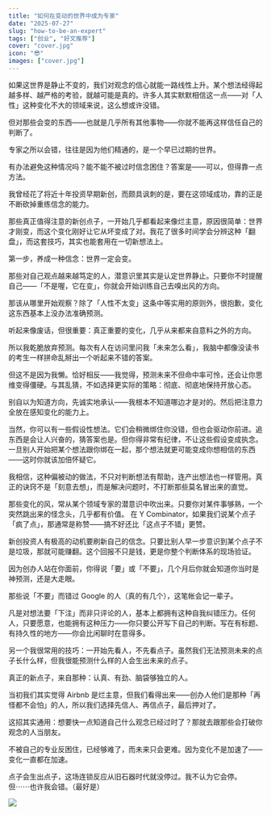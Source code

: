 ```yaml
---
title: "如何在变动的世界中成为专家"
date: "2025-07-27"
slug: "how-to-be-an-expert"
tags: ["创业", "好文推荐"]
cover: "cover.jpg"
icon: "😎"
images: ["cover.jpg"]
---
```

如果这世界是静止不变的，我们对观念的信心就能一路线性上升。某个想法经得起越多样、越严格的考验，就越可能是真的。许多人其实默默相信这一点——对「人性」这种变化不大的领域来说，这么想或许没错。



但对那些会变的东西——也就是几乎所有其他事物——你就不能再这样信任自己的判断了。



专家之所以会错，往往是因为他们精通的，是一个早已过期的世界。



有办法避免这种情况吗？能不能不被过时信念困住？答案是——可以，但得靠一点方法。



我曾经花了将近十年投资早期新创，而颇具讽刺的是，要在这领域成功，靠的正是不断砍掉重练信念的能力。



那些真正值得注意的新创点子，一开始几乎都看起来像烂主意，原因很简单：世界才刚变，而这个变化刚好让它从坏变成了对。我花了很多时间学会分辨这种「翻盘」，而这套技巧，其实也能套用在一切新想法上。



第一步，养成一种信念：世界一定会变。



那些对自己观点越来越笃定的人，潜意识里其实是认定世界静止。只要你不时提醒自己——「不是喔，它在变」，你就会开始训练自己去嗅出风的方向。



那该从哪里开始观察？除了「人性不太变」这条中等实用的原则外，很抱歉，变化这东西基本上没办法准确预测。



听起来像废话，但很重要：真正重要的变化，几乎从来都来自意料之外的方向。



所以我乾脆放弃预测。每次有人在访问里问我「未来怎么看」，我脑中都像没读书的考生一样拼命乱掰出一个听起来不错的答案。



但这不是因为我懒。恰好相反——我觉得，预测未来不但命中率可怜，还会让你思维变得僵硬。与其乱猜，不如选择更实际的策略：彻底、彻底地保持开放心态。



别自以为知道方向，先诚实地承认——我根本不知道哪边才是对的。然后把注意力全放在感知变化的能力上。



当然，你可以有一些假设性想法。它们会稍微绑住你没错，但也会驱动你前进。追东西是会让人兴奋的，猜答案也是。但你得非常有纪律，不让这些假设变成执念。
一旦别人开始把某个想法跟你绑在一起，那个想法就更可能变成你想相信的东西——这时你就该加倍怀疑它。



我相信，这种偏被动的做法，不只对判断想法有帮助，连产出想法也一样管用。真正的诀窍不是「刻意去想」，而是解决问题时，不打断那些莫名冒出来的直觉。



那些变化的风，常从某个领域专家的潜意识中吹出来。只要你对某件事够熟，一个突然跳出来的怪念头，几乎都有价值。
在 Y Combinator，如果我们说某个点子「疯了点」，那通常是称赞——搞不好还比「这点子不错」更赞。



新创投资人有极高的动机要刷新自己的信念。只要比别人早一步意识到某个点子不是垃圾，那就可能赚翻。这个回报不只是钱，更是你整个判断体系的现场验证。



因为创办人站在你面前，你得说「要」或「不要」，几个月后你就会知道你当时是神预测，还是大走眼。



那些说「不要」而错过 Google 的人（真的有几个），这笔帐会记一辈子。



凡是对想法要「下注」而非只评论的人，基本上都拥有这种自我纠错压力。任何人，只要愿意，也能拥有这种压力——你只要公开写下自己的判断。写在有标题、有持久性的地方——你会比闲聊时在意得多。



另一个我很常用的技巧：一开始先看人，不先看点子。虽然我们无法预测未来的点子长什么样，但我很能预测什么样的人会生出未来的点子。



真正的新点子，来自那种：认真、有劲、脑袋够独立的人。



当初我们其实觉得 Airbnb 是烂主意，但我们看得出来——创办人他们是那种「再怪都不会怕」的人，所以我们选择先信人、再信点子，最后押对了。



这招其实通用：想要快一点知道自己什么观念已经过时了？那就去跟那些会打破你观念的人当朋友。



不被自己的专业反困住，已经够难了，而未来只会更难。因为变化不是加速了——变化一直都在加速。



点子会生出点子，这场连锁反应从旧石器时代就没停过。我不认为它会停。
但⋯⋯也许我会错。（最好是）




![](https://prod-files-secure.s3.us-west-2.amazonaws.com/112d0858-5090-4d34-a606-b75eb8d65fd2/46476355-9cf3-4e99-9b7a-3531bc426380/1000202064.png?X-Amz-Algorithm=AWS4-HMAC-SHA256&X-Amz-Content-Sha256=UNSIGNED-PAYLOAD&X-Amz-Credential=ASIAZI2LB466VVDKUVIF%2F20251031%2Fus-west-2%2Fs3%2Faws4_request&X-Amz-Date=20251031T151258Z&X-Amz-Expires=3600&X-Amz-Security-Token=IQoJb3JpZ2luX2VjEE8aCXVzLXdlc3QtMiJGMEQCIA8TaOJY%2F3Ow3d8dRFHXG2qkLwvPwsiyXQpSNSGi2ULdAiB2inBwtgIcX4LK0SNQZGRNDM2Oh7WCMlCIJ6mkD16TmCr%2FAwgYEAAaDDYzNzQyMzE4MzgwNSIMLI3YFSGf7OIXdtQvKtwDReBwqtehBgvpBY0QxlYzlAyISoR%2BlhQIO8aPV4yXTW8sPX83ZwTv7CRFRqSjPbuB4WNn1NZ4zTW1tYJ54mHvsDtXEm1XU49i67XWhz5AdoG5X1dLSZ6cNQuXIiB9j0dJ1TY48IOWeX2rmXH%2F%2FtbMZGTxWwapXNQhlKvRhbvwXcv7LPax1oOnLZnIcss8Kc20Lxfxu35geMheDvqbg0kpSmne4EaiTgF%2B3PoLdi4zwlvJ%2FU7o6XjeTWgq52BE%2Bcbyx6vAGOSaH9CWd3Ib9DFcFyMKZU7WhaGFNg5szB9XukY2HB5O%2B3uZlBMQp5bSg2uccK%2BJddkdYhB%2BaRtoDlmsvxg4zyaUD5tSUugEzMb3Q%2FmbVcEG%2B%2FkLgZMRlq5RVIvaJ7nCmtfuGQVBi3DLHtQzLJei%2FcyOBVt1lXY9mxINfX0mACD8fIRxvG2W1rykVf2InYJ%2F1L169ZS9i29ym0BCFF1Iol4KscaVO56141%2FVXKuGmzOf3Iuac1XiP5Hy%2FuVFSGBqDr8Qk69x54OoraDSkgJIxg9ghpwvg2BMVWSqRZCJa89t4kzEzeYpR6xlyAQS2Qh6B6gIZPwBXM1OLNvoUXEyD8bPBCWz8WocrioNM7Q6%2B7w5oNhJ7udXfdgwspmTyAY6pgEg23ZurVnjXRGg3LpykbztLIb8ZfaOc5ceyWRQ76ZtvW0C6aT5f8nT5xeBhYrSWwiocAkRUYQaKRA3hx4geDQmTcIFZLhMylv9Zh3FbEcWRyax1cslQo93F%2FHO70AXazJMRpWnZBFj2bAd9ERyeHw3%2Bgxz4XrC8JIw59SEqro8DXLkmfjyhSgrhQojQk5RmeRoKVLvDQOt92o195H6ehGpHsBrZPLA&X-Amz-Signature=0bfcdb7330aa39a5b58ea012ef1acf0a7f50cb9ce8323fae9fffa2f611c409f3&X-Amz-SignedHeaders=host&x-amz-checksum-mode=ENABLED&x-id=GetObject)


